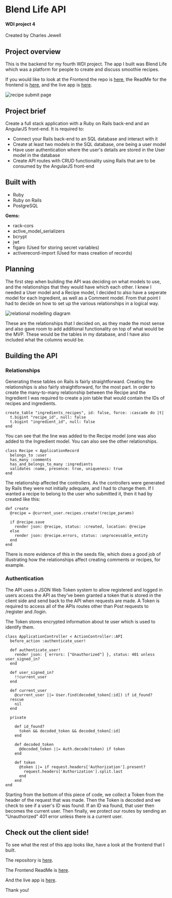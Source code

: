 # Blend Life API

#### WDI project 4

Created by Charles Jewell

## Project overview

This is the backend for my fourth WDI project. The app I built was Blend Life which was a platform for people to create and discuss smoothie recipes. 

If you would like to look at the Frontend the repo is [here](https://github.com/cjewell47/blend-life-client "Blend Life client-side"), the ReadMe for the frontend is [here](https://github.com/cjewell47/blend-life-client/blob/master/README.md "Blend Life frontend ReadMe"), and the live app is [here](http://intense-dusk-18560.herokuapp.com/ "Blend Life").

![recipe submit page](http://i.imgur.com/nXECmG4.png)

## Project brief

Create a full stack application with a Ruby on Rails back-end and an AngularJS front-end. It is required to:

* Connect your Rails back-end to an SQL database and interact with it
* Create at least two models in the SQL database, one being a user model
* Have user authentication where the user's details are stored in the User model in the database
* Create API routes with CRUD functionality using Rails that are to be consumed by the AngularJS front-end

## Built with

* Ruby
* Ruby on Rails
* PostgreSQL

**Gems:**

* rack-cors
* active_model_serializers
* bcrypt
* jwt
* figaro (Used for storing secret variables)
* activerecord-import (Used for mass creation of records)

## Planning

The first step when building the API was deciding on what models to use, and the relationships that they would have which each other. I knew I needed a User model and a Recipe model, I decided to also have a seperate model for each Ingredient, as well as a Comment model. From that point I had to decide on how to set up the various relationships in a logical way.

![relational modelling diagram](http://i.imgur.com/aJvoEn0.png)

These are the relationships that I decided on, as they made the most sense and also gave room to add additional functionality on top of what would be the MVP. These would be the tables in my database, and I have also included what the columns would be.

## Building the API

### Relationships

Generating these tables on Rails is fairly straightforward. Creating the relationships is also fairly straightforward, for the most part. In order to create the many-to-many relationship between the Recipe and the Ingredient I was required to create a join table that would contain the IDs of recipes and ingredients. 

```
create_table "ingredients_recipes", id: false, force: :cascade do |t|
  t.bigint "recipe_id", null: false
  t.bigint "ingredient_id", null: false
end
```
You can see that the line was added to the Recipe model (one was also added to the Ingredient model. You can also see the other relationships.

```
class Recipe < ApplicationRecord
  belongs_to :user
  has_many :comments
  has_and_belongs_to_many :ingredients
  validates :name, presence: true, uniqueness: true
end
```

The relationship affected the controllers. As the controllers were generated by Rails they were not initially adequate, and I had to change them. If I wanted a recipe to belong to the user who submitted it, then it had by created like this:

```
def create
  @recipe = @current_user.recipes.create!(recipe_params)

  if @recipe.save
  	render json: @recipe, status: :created, location: @recipe
  else
  	render json: @recipe.errors, status: :unprocessable_entity
  end
end
```

There is more evidence of this in the seeds file, which does a good job of illustrating how the relationships affect creating comments or recipes, for example.


### Authentication

The API uses a JSON Web Token system to allow registered and logged in users access the API as they've been granted a token that is stored in the client side and send back to the API when requests are made. A Token is required to access all of the APIs routes other than Post requests to /register and /login.

The Token stores encrypted information about te user which is used to identify them.

```
class ApplicationController < ActionController::API
  before_action :authenticate_user!

  def authenticate_user!
    render json: { errors: ["Unauthorized"] }, status: 401 unless user_signed_in?
  end

  def user_signed_in?
    !!current_user
  end

  def current_user
    @current_user ||= User.find(decoded_token[:id]) if id_found?
  rescue
    nil
  end

  private

    def id_found?
      token && decoded_token && decoded_token[:id]
    end

    def decoded_token
      @decoded_token ||= Auth.decode(token) if token
    end

    def token
      @token ||= if request.headers['Authorization'].present?
        request.headers['Authorization'].split.last
      end
    end
end
```

Starting from the bottom of this piece of code, we collect a Token from the header of the request that was made. Then the Token is decoded and we check to see if a user's ID was found. If an ID wa found, that user then becomes the current user. Then finally, we protect our routes by sending an "Unauthorized" 401 error unless there is a current user.

## Check out the client side!

To see what the rest of this app looks like, have a look at the frontend that I built.

The repository is [here](https://github.com/cjewell47/blend-life-client "Blend Life client-side").

The Frontend ReadMe is [here](https://github.com/cjewell47/blend-life-client/blob/master/README.md "Blend Life frontend ReadMe").

And the live app is [here](http://intense-dusk-18560.herokuapp.com/ "Blend Life").

Thank you!



